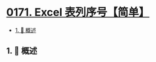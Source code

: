 # [0171. Excel 表列序号【简单】](https://github.com/Tdahuyou/TNotes.leetcode/tree/main/notes/0171.%20Excel%20%E8%A1%A8%E5%88%97%E5%BA%8F%E5%8F%B7%E3%80%90%E7%AE%80%E5%8D%95%E3%80%91)

<!-- region:toc -->

- [1. 📝 概述](#1--概述)

<!-- endregion:toc -->

## 1. 📝 概述
